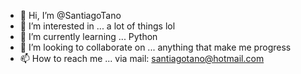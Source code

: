 - 👋 Hi, I’m @SantiagoTano
- 👀 I’m interested in ... a lot of things lol
- 🌱 I’m currently learning ... Python
- 💞️ I’m looking to collaborate on ... anything that make me progress
- 📫 How to reach me ... via mail: santiagotano@hotmail.com

<!---
SantiagoTano/SantiagoTano is a ✨ special ✨ repository because its `README.md` (this file) appears on your GitHub profile.
You can click the Preview link to take a look at your changes.
--->
